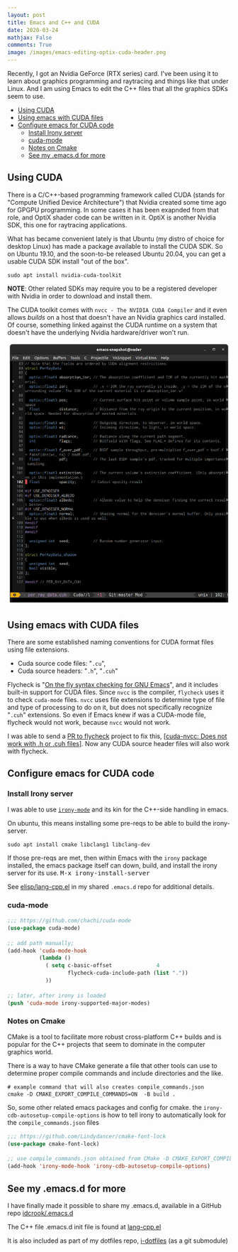 ```yaml
---
layout: post
title: Emacs and C++ and CUDA
date: 2020-03-24
mathjax: False
comments: True
image: /images/emacs-editing-optix-cuda-header.png
---
```


Recently, I got an Nvidia GeForce (RTX series) card. I've been using it to learn about graphics programming and raytracing and things like that under Linux. And I am using Emacs to edit the C++ files that all the graphics SDKs seem to use.

<!-- markdown-toc start - Don't edit this section. Run M-x markdown-toc-refresh-toc -->

- [Using CUDA](#using-cuda)
- [Using emacs with CUDA files](#using-emacs-with-cuda-files)
- [Configure emacs for CUDA code](#configure-emacs-for-cuda-code)
    - [Install Irony server](#install-irony-server)
    - [cuda-mode](#cuda-mode)
    - [Notes on Cmake](#notes-on-cmake)
    - [See my .emacs.d for more](#see-my-emacsd-for-more)

<!-- markdown-toc end -->

## Using CUDA

There is a C/C++-based programming framework called CUDA (stands for "Compute Unified Device Architecture") that Nvidia created some time ago for GPGPU programming. In some cases it has been exapnded from that role, and OptiX shader code can be written in it. OptiX is another Nvidia SDK, this one for raytracing applications.

What has became convenient lately is that Ubuntu (my distro of choice for desktop Linux) has made a package available to install the CUDA SDK. So on Ubuntu 19.10, and the soon-to-be released Ubuntu 20.04, you can get a usable CUDA SDK install "out of the box".


```shell
sudo apt install nvidia-cuda-toolkit
```

**NOTE**: Other related SDKs may require you to be a registered developer with Nvidia in order to download and install them.

The CUDA toolkit comes with `nvcc - The NVIDIA CUDA Compiler` and it even allows _builds_  on a host that doesn't have an Nvidia graphics card installed.  Of course, something linked against the CUDA runtime on a system that doesn't have the underlying Nvidia hardware/driver won't run.


![Emacs in a .cuh file CUDA header](/images/emacs-editing-optix-cuda-header.png)


## Using emacs with CUDA files

There are some established naming conventions for CUDA format files using file extensions.

- Cuda source code files: "`.cu`",
- Cuda source headers: "`.h`", "`.cuh`"

Flycheck is "[On the fly syntax checking for GNU Emacs](https://github.com/flycheck/flycheck)", and it includes built-in support for CUDA files.  Since `nvcc` is the compiler, `flycheck` uses it to check `cuda-mode` files. `nvcc` uses file extensions to determine type of file and type of processing to do on it, but does not specifically recognize "`.cuh`" extensions. So even if Emacs knew if was a CUDA-mode file, flycheck would not work, because `nvcc` would not work.

I was able to send a [PR to flycheck](https://github.com/flycheck/flycheck/pull/1699) project to fix this, [[cuda-nvcc: Does not work with .h or .cuh files]](https://github.com/flycheck/flycheck/issues/1673). Now any CUDA source header files will also work with flycheck.


## Configure emacs for CUDA code

### Install Irony server

I was able to use [`irony-mode`](https://github.com/Sarcasm/irony-mode) and its kin for the C++-side handling in emacs.

On ubuntu, this means installing some pre-reqs to be able to build the irony-server.

```shell
sudo apt install cmake libclang1 libclang-dev
```

If those pre-reqs are met, then within Emacs with the `irony` package installed, the emacs package itself can down, build, and install the irony server for its use. <kbd>M-x irony-install-server</kbd>

See [elisp/lang-cpp.el](https://github.com/idcrook/.emacs.d/blob/95a38d3f34afd51579537642beb190351ee7a183/elisp/lang-cpp.el#L40) in my shared `.emacs.d` repo for additional details.

### cuda-mode


```lisp
;;; https://github.com/chachi/cuda-mode
(use-package cuda-mode)

;; add path manually;
(add-hook 'cuda-mode-hook
          (lambda ()
            ( setq c-basic-offset              4
                   flycheck-cuda-include-path (list "."))
            ))

;; later, after irony is loaded
(push 'cuda-mode irony-supported-major-modes)

```


### Notes on Cmake

CMake is a tool to facilitate more robust cross-platform C++ builds and is popular for the C++ projects that seem to dominate in the computer graphics world.

There is a way to have CMake generate a file that other tools can use to determine proper compile commands and include directories and the like.

```shell
# example command that will also creates compile_commands.json
cmake -D CMAKE_EXPORT_COMPILE_COMMANDS=ON  -B build .
```

So, some other related emacs packages and config for cmake. the `irony-cdb-autosetup-compile-options` is how to tell irony to automatically look for the `compile_commands.json` files


```lisp
;;; https://github.com/Lindydancer/cmake-font-lock
(use-package cmake-font-lock)

;; use compile_commands.json obtained from CMake -D CMAKE_EXPORT_COMPILE_COMMANDS=O
(add-hook 'irony-mode-hook 'irony-cdb-autosetup-compile-options)
```

## See my .emacs.d for more

I have finally made it possible to share my .emacs.d, available in a GitHub repo [idcrook/.emacs.d](https://github.com/idcrook/.emacs.d)

The C++ file .emacs.d init file is found at [lang-cpp.el](https://github.com/idcrook/.emacs.d/blob/main/elisp/lang-cpp.el)

It is also included as part of my dotfiles repo, [i-dotfiles](https://github.com/idcrook/i-dotfiles) (as a git submodule)
